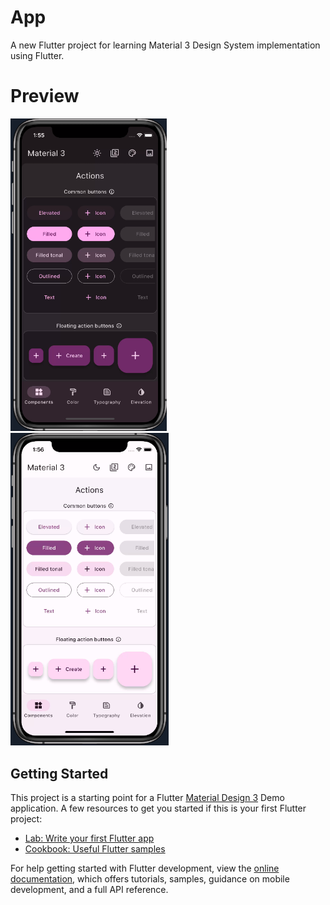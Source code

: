 # App

A new Flutter project for learning Material 3 Design System implementation using Flutter.

# Preview

<img src="image-2.png" width="250"/>
<img src="image-3.png" width="253"/>

<!-- ![Dark Theme](image-2.png) ![Light Theme](image-3.png) -->
## Getting Started

This project is a starting point for a Flutter [Material Design 3](https://m3.material.io/) Demo application.
A few resources to get you started if this is your first Flutter project:

- [Lab: Write your first Flutter app](https://docs.flutter.dev/get-started/codelab)
- [Cookbook: Useful Flutter samples](https://docs.flutter.dev/cookbook)

For help getting started with Flutter development, view the
[online documentation](https://docs.flutter.dev/), which offers tutorials,
samples, guidance on mobile development, and a full API reference.
